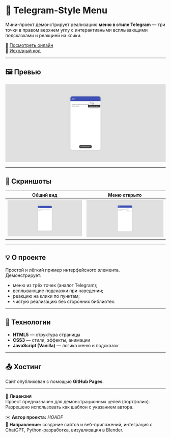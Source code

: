 # 📱 Telegram-Style Menu

Мини-проект демонстрирует реализацию **меню в стиле Telegram** — три точки в правом верхнем углу с интерактивными всплывающими подсказками и реакцией на клики.

🔗 [Посмотреть онлайн](https://hoadf.github.io/telegram-style-menu/)  
💾 [Исходный код](https://github.com/hoadf/telegram-style-menu)

---

## 🖼️ Превью

![Превью проекта](preview.jpg)

---

## 📸 Скриншоты

| Общий вид | Меню открыто |
|-----------|--------------|
| ![Общий вид](screenshot3.jpg) | ![Меню](screenshot2.jpg) |

---

## 💡 О проекте

Простой и лёгкий пример интерфейсного элемента.  
Демонстрирует:
- меню из трёх точек (аналог Telegram);  
- всплывающие подсказки при наведении;  
- реакцию на клики по пунктам;  
- чистую реализацию без сторонних библиотек.

---

## 🧩 Технологии

- **HTML5** — структура страницы  
- **CSS3** — стили, эффекты, анимации  
- **JavaScript (Vanilla)** — логика меню и подсказок  

---

## 📤 Хостинг

Сайт опубликован с помощью **GitHub Pages**.

---

📄 **Лицензия**  
Проект предназначен для демонстрационных целей (портфолио).  
Разрешено использовать как шаблон с указанием автора.  

✉️ **Автор проекта:** *HOADF*  
💬 **Направление:** создание сайтов и веб-приложений, интеграция с ChatGPT, Python-разработка, визуализация в Blender.  
